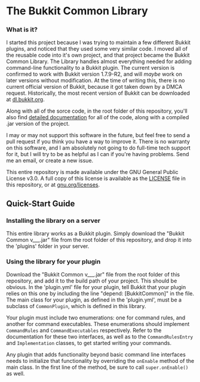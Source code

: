 # The Bukkit Common Library

### What is it?

I started this project because I was trying to maintain a few different Bukkit plugins, and noticed that they used some very similar code. I moved all of the reusable code into it's own project, and that project became the Bukkit Common Library. The Library handles almost everything needed for adding command-line functionality to a Bukkit plugin. The current version is confirmed to work with Bukkit version 1.7.9-R2, and will *maybe* work on later versions without modification. At the time of writing this, there is no current official version of Bukkit, because it got taken down by a DMCA request. Historically, the most recent version of Bukkit can be downloaded at [dl.bukkit.org](http://dl.bukkit.org).

Along with all of the sorce code, in the root folder of this repository, you'll also find [detailed documentation](javadoc) for all of the code, along with a compiled .jar version of the project.

I may or may not support this software in the future, but feel free to send a pull request if you think you have a way to improve it. There is no warranty on this software, and I am absolutely not going to do full-time tech support for it, but I will try to be as helpful as I can if you're having problems. Send me an email, or create a new issue.

This entire repository is made available under the GNU General Public License v3.0. A full copy of this license is available as the [LICENSE](LICENSE) file in this repository, or at [gnu.org/licenses](http://www.gnu.org/licenses/).

## Quick-Start Guide

### Installing the library on a server

This entire library works as a Bukkit plugin. Simply download the "Bukkit Common v___.jar" file from the root folder of this repository, and drop it into the 'plugins' folder in your server.

### Using the library for your plugin

Download the "Bukkit Common v___.jar" file from the root folder of this repository, and add it to the build path of your project. This should be obvious. In the 'plugin.yml' file for your plugin, tell Bukkit that your plugin relies on this one by including the line "depend: [BukkitCommon]" in the file. The main class for your plugin, as defined in the 'plugin.yml', must be a subclass of `CommonPlugin`, which is defined in this library. 

Your plugin must include two enumerations: one for command rules, and another for command executables. These enumerations should implement `CommandRules` and `CommandExecutables` respectively. Refer to the documentation for these two interfaces, as well as to the `CommandRulesEntry` and `Implementation` classes, to get started writing your commands.

Any plugin that adds functionality beyond basic command line interfaces needs to initialize that functionality by overriding the `onEnable` method of the main class. In the first line of the method, be sure to call `super.onEnable()` as well.

